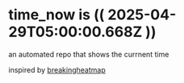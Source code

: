 # time_now is (( 2025-04-29T05:00:00.668Z ))

an automated repo that shows the currnent time

inspired by [breakingheatmap](https://github.com/breakingheatmap/breakingheatmap)